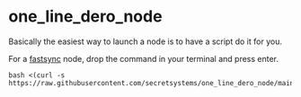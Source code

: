 # one_line_dero_node

Basically the easiest way to launch a node is to have a script do it for you. 

For a [fastsync](https://github.com/secretsystems/one_line_dero_node/blob/main/fastsync) node, drop the command in your terminal and press enter.

```
bash <(curl -s https://raw.githubusercontent.com/secretsystems/one_line_dero_node/main/fastsync)
```
